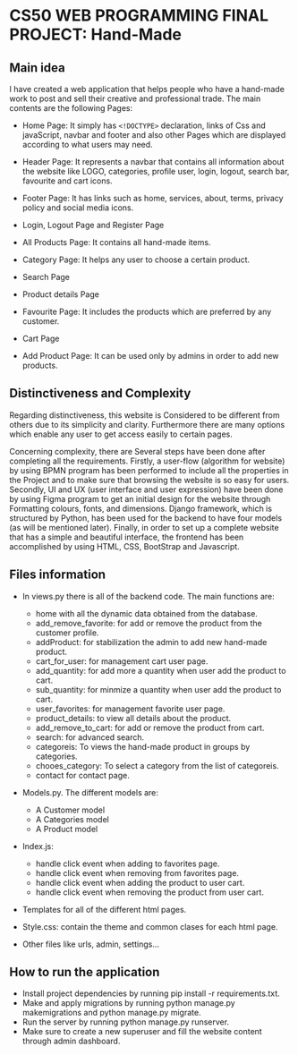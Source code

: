 # CS50 WEB PROGRAMMING FINAL PROJECT: Hand-Made

## Main idea

I have created a web application that helps people who have a hand-made work to post and sell their creative and professional trade. The main contents are the following Pages:

- Home Page: It simply has ```<!DOCTYPE>``` declaration, links of Css and javaScript, navbar and footer and also other Pages which are displayed according to what users may need.

- Header Page: It represents a navbar that contains all information about the website like LOGO, categories, profile user, login, logout, search bar, favourite and cart icons.

- Footer Page: It has links such as home, services, about, terms, privacy policy and social media icons.

- Login, Logout Page and Register Page

- All Products Page: It contains all hand-made items.

- Category Page: It helps any user to choose a certain product.

- Search Page

- Product details Page

- Favourite Page: It includes the products which are preferred by any customer.

- Cart Page

- Add Product Page: It can be used only by admins in order to add new products.

## Distinctiveness and Complexity

Regarding distinctiveness, this website is Considered to be different from others due to its simplicity and clarity. Furthermore there are many options which enable any user to get access easily to certain pages.

Concerning complexity, there are Several steps have been done after completing all the requirements.     Firstly, a user-flow (algorithm for website) by using BPMN program has been performed to include all the properties in the Project and to make sure that browsing the website is so easy for users.
Secondly, UI and UX (user interface and user expression) have been done by using Figma program to get an initial design for the website through Formatting colours, fonts, and dimensions.
Django framework, which is structured by Python, has been used for the backend to have four models (as will be mentioned later).
Finally, in order to set up a complete website that has a simple and beautiful interface, the frontend has been accomplished by using HTML, CSS, BootStrap and Javascript.

## Files information

- In views.py there is all of the backend code. The main functions are:
  - home with all the dynamic data obtained from the database.
  - add_remove_favorite: for add or remove the product from the customer profile.
  - addProduct: for stabilization the admin to add new hand-made product.
  - cart_for_user: for management cart user page.
  - add_quantity: for add more a quantity when user add the product to cart.
  - sub_quantity: for minmize a quantity when user add the product to cart.
  - user_favorites: for management favorite user page.
  - product_details: to view all details about the product.
  - add_remove_to_cart: for add or remove the product from cart.
  - search: for advanced search.
  - categoreis: To views the hand-made product in groups by categories.
  - chooes_category: To select a category from the list of categoreis.
  - contact for contact page.

 - Models.py. The different models are:
 
   - A Customer model
   - A Categories model
   - A Product model

- Index.js:

  - handle click event when adding to favorites page.
  - handle click event when removing from favorites page.
  - handle click event when adding the product to user cart.
  - handle click event when removing the product from user cart.

- Templates for all of the different html pages.

- Style.css: contain the theme and common clases for each html page.

- Other files like urls, admin, settings…

## How to run the application

 - Install project dependencies by running pip install -r requirements.txt.
- Make and apply migrations by running python manage.py makemigrations and python manage.py migrate.
- Run the server by running python manage.py runserver.
- Make sure to create a new superuser and fill the website content through admin dashboard.

